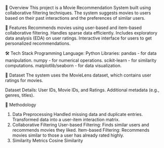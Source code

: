 📖 Overview
This project is a Movie Recommendation System built using collaborative filtering techniques. The system suggests movies to users based on their past interactions and the preferences of similar users.

🚀 Features
Recommends movies using user-based and item-based collaborative filtering.
Handles sparse data efficiently.
Includes exploratory data analysis (EDA) on user ratings.
Interactive interface for users to get personalized recommendations.

🛠️ Tech Stack
Programming Language: Python
Libraries:
pandas - for data manipulation.
numpy - for numerical operations.
scikit-learn - for similarity computations.
matplotlib/seaborn - for data visualization.

📁 Dataset
The system uses the MovieLens dataset, which contains user ratings for movies.

Dataset Details:
User IDs, Movie IDs, and Ratings.
Additional metadata (e.g., genres, titles).

🧠 Methodology
1. Data Preprocessing
Handled missing data and duplicate entries.
Transformed data into a user-item interaction matrix.
2. Collaborative Filtering
User-based Filtering: Finds similar users and recommends movies they liked.
Item-based Filtering: Recommends movies similar to those a user has already rated highly.
3. Similarity Metrics
Cosine Similarity

